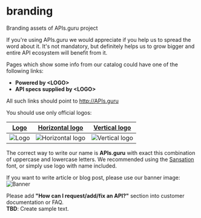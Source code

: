 # branding
Branding assets of APIs.guru project

If you're using APIs.guru we would appreciate if you help us to spread the word about it.
It's not mandatory, but definitely helps us to grow bigger and entire API ecosystem will benefit from it.

Pages which show some info from our catalog could have one of the following links:
 - **Powered by \<LOGO\>**
 - **API specs supplied by \<LOGO\>**

All such links should point to http://APIs.guru

You should use only official logos:

| [Logo]| [Horizontal logo]| [Vertical logo]|
|-------|------------------|----------------|
|![Logo]|![Horizontal logo]|![Vertical logo]|

The correct way to write our name is **APIs.guru** with exact this combination of uppercase and lowercase letters.
We recommended using the [Sansation](http://www.dafont.com/sansation.font) font, or simply use logo with name included.

If you want to write article or blog post, please use our banner image:
![Banner]

Please add **"How can I request/add/fix an API?"** section into customer documentation or FAQ.
<BR>**TBD**: Create sample text.

[Logo]: https://apis.guru/branding/logo.svg "Logo"
[Vertical logo]: https://apis.guru/branding/logo_vertical.svg "Vertical logo"
[Horizontal logo]: https://apis.guru/branding/logo_horizontal.svg "Horizontal logo"
[Banner]: https://apis.guru/branding/banner.svg
